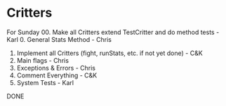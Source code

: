 # Critters

For Sunday
00. Make all Critters extend TestCritter and do method tests - Karl
0. General Stats Method - Chris
1. Implement all Critters (fight, runStats, etc. if not yet done) - C&K
2. Main flags - Chris
3. Exceptions & Errors - Chris
4. Comment Everything - C&K
5. System Tests - Karl


DONE




